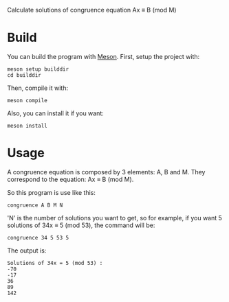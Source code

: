 Calculate solutions of congruence equation Ax ≡ B (mod M)

# Build
You can build the program with [Meson](https://mesonbuild.com/). First, setup the project with:
```
meson setup builddir
cd builddir
```
Then, compile it with:
```
meson compile
```
Also, you can install it if you want:
```
meson install
```

# Usage
A congruence equation is composed by 3 elements: A, B and M.
They correspond to the equation: Ax ≡ B (mod M).

So this program is use like this:

`congruence A B M N`

'N' is the number of solutions you want to get, so for example, if you want 5 solutions of 34x ≡ 5 (mod 53), the command will be:

`congruence 34 5 53 5`

The output is:
```
Solutions of 34x = 5 (mod 53) :
-70
-17
36
89
142
```

